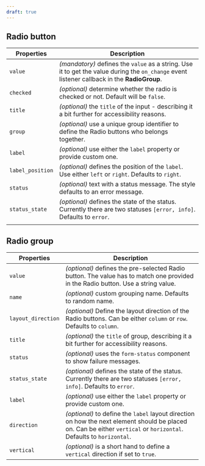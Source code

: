```yaml
---
draft: true
---
```


## Radio button

| Properties       | Description                                                                                                                                  |
| ---------------- | -------------------------------------------------------------------------------------------------------------------------------------------- |
| `value`          | _(mandatory)_ defines the `value` as a string. Use it to get the value during the `on_change` event listener callback in the **RadioGroup**. |
| `checked`        | _(optional)_ determine whether the radio is checked or not. Default will be `false`.                                                         |
| `title`          | _(optional)_ the `title` of the input - describing it a bit further for accessibility reasons.                                               |
| `group`          | _(optional)_ use a unique group identifier to define the Radio buttons who belongs together.                                                 |
| `label`          | _(optional)_ use either the `label` property or provide custom one.                                                                          |
| `label_position` | _(optional)_ defines the position of the `label`. Use either `left` or `right`. Defaults to `right`.                                         |
| `status`         | _(optional)_ text with a status message. The style defaults to an error message.                                                             |
| `status_state`   | _(optional)_ defines the state of the status. Currently there are two statuses `[error, info]`. Defaults to `error`.                         |
|                  |                                                                                                                                              |

## Radio group

| Properties         | Description                                                                                                                                                          |
| ------------------ | -------------------------------------------------------------------------------------------------------------------------------------------------------------------- |
| `value`            | _(optional)_ defines the pre-selected Radio button. The value has to match one provided in the Radio button. Use a string value.                                     |
| `name`             | _(optional)_ custom grouping name. Defaults to random name.                                                                                                          |
| `layout_direction` | _(optional)_ Define the layout direction of the Radio buttons. Can be either `column` or `row`. Defaults to `column`.                                                |
| `title`            | _(optional)_ the `title` of group, describing it a bit further for accessibility reasons.                                                                            |
| `status`           | _(optional)_ uses the `form-status` component to show failure messages.                                                                                              |
| `status_state`     | _(optional)_ defines the state of the status. Currently there are two statuses `[error, info]`. Defaults to `error`.                                                 |
| `label`            | _(optional)_ use either the `label` property or provide custom one.                                                                                                  |
| `direction`        | _(optional)_ to define the `label` layout direction on how the next element should be placed on. Can be either `vertical` or `horizontal`. Defaults to `horizontal`. |
| `vertical`         | _(optional)_ is a short hand to define a `vertical` direction if set to `true`.                                                                                      |

